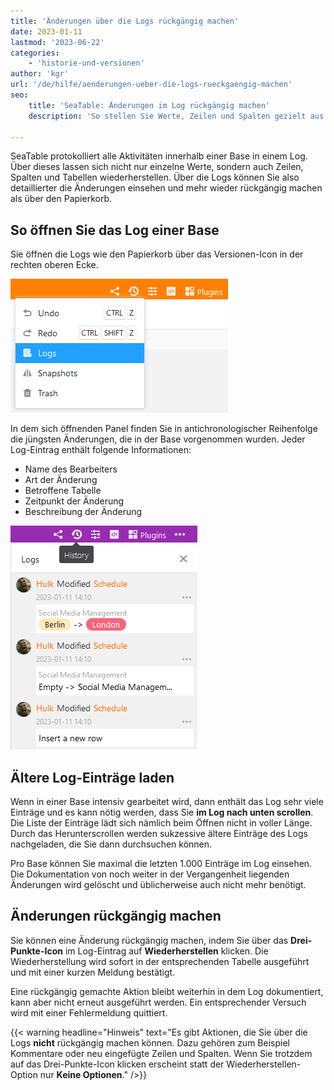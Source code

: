 ```yaml
---
title: 'Änderungen über die Logs rückgängig machen'
date: 2023-01-11
lastmod: '2023-06-22'
categories:
    - 'historie-und-versionen'
author: 'kgr'
url: '/de/hilfe/aenderungen-ueber-die-logs-rueckgaengig-machen'
seo:
    title: 'SeaTable: Änderungen im Log rückgängig machen'
    description: 'So stellen Sie Werte, Zeilen und Spalten gezielt aus dem Änderungslog in SeaTable wieder her – Anleitung zu Logs, Wiederherstellungsoptionen und Einschränkungen.'

---
```


SeaTable protokolliert alle Aktivitäten innerhalb einer Base in einem Log. Über dieses lassen sich nicht nur einzelne Werte, sondern auch Zeilen, Spalten und Tabellen wiederherstellen. Über die Logs können Sie also detaillierter die Änderungen einsehen und mehr wieder rückgängig machen als über den Papierkorb.

## So öffnen Sie das Log einer Base

Sie öffnen die Logs wie den Papierkorb über das Versionen-Icon in der rechten oberen Ecke.

![Logs in der Base öffnen](images/Logs-in-der-Base-oeffnen.png)

In dem sich öffnenden Panel finden Sie in antichronologischer Reihenfolge die jüngsten Änderungen, die in der Base vorgenommen wurden. Jeder Log-Eintrag enthält folgende Informationen:

- Name des Bearbeiters
- Art der Änderung
- Betroffene Tabelle
- Zeitpunkt der Änderung
- Beschreibung der Änderung

![Änderungen in den Logs](images/Aenderungen-in-den-Logs.png)

## Ältere Log-Einträge laden

Wenn in einer Base intensiv gearbeitet wird, dann enthält das Log sehr viele Einträge und es kann nötig werden, dass Sie **im Log nach unten scrollen**. Die Liste der Einträge lädt sich nämlich beim Öffnen nicht in voller Länge. Durch das Herunterscrollen werden sukzessive ältere Einträge des Logs nachgeladen, die Sie dann durchsuchen können.

Pro Base können Sie maximal die letzten 1.000 Einträge im Log einsehen. Die Dokumentation von noch weiter in der Vergangenheit liegenden Änderungen wird gelöscht und üblicherweise auch nicht mehr benötigt.

## Änderungen rückgängig machen

Sie können eine Änderung rückgängig machen, indem Sie über das **Drei-Punkte-Icon** im Log-Eintrag auf **Wiederherstellen** klicken. Die Wiederherstellung wird sofort in der entsprechenden Tabelle ausgeführt und mit einer kurzen Meldung bestätigt.

Eine rückgängig gemachte Aktion bleibt weiterhin in dem Log dokumentiert, kann aber nicht erneut ausgeführt werden. Ein entsprechender Versuch wird mit einer Fehlermeldung quittiert.

{{< warning  headline="Hinweis"  text="Es gibt Aktionen, die Sie über die Logs **nicht** rückgängig machen können. Dazu gehören zum Beispiel Kommentare oder neu eingefügte Zeilen und Spalten. Wenn Sie trotzdem auf das Drei-Punkte-Icon klicken erscheint statt der Wiederherstellen-Option nur **Keine Optionen**." />}}
